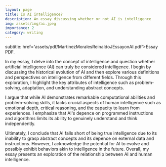```yaml
---
layout: page
title: Is AI intelligence?
description: An essay discussing whether or not AI is intelligence
img: assets/img/ai.jpeg
importance: 2
category: writing
---
```


subtitle: <a>href='assets/pdf/MartinezMoralesReinaldoJEssayonAI.pdf'>Essay PDF</a>.

In my essay, I delve into the concept of intelligence and question whether artificial intelligence (AI) can truly be considered intelligence. I begin by discussing the historical evolution of AI and then explore various definitions and perspectives on intelligence from different fields. Through this exploration, I highlight the key attributes of intelligence such as problem-solving, adaptation, and understanding abstract concepts.

I argue that while AI demonstrates remarkable computational abilities and problem-solving skills, it lacks crucial aspects of human intelligence such as emotional depth, critical reasoning, and the capacity to learn from experiences. I emphasize that AI's depence on programmed instructions and algorithms limits its ability to genuinely understand and think independently.

Ultimately, I conclude that AI falls short of being true intelligence due to its inability to grasp abstract concepts and its depence on external data and instructions. However, I acknowledge the potential for AI to evolve and possibly exhibit behaviors akin to intelligence in the future. Overall, my essay presents an exploration of the relationship between AI and human intelligence.
